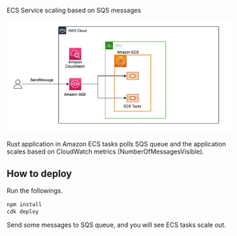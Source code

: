 ECS Service scaling based on SQS messages

<p align="center">
    <img alt="architecture" src="./site/architecture.png" width="600"/>
</p>

Rust application in Amazon ECS tasks polls SQS queue and the application scales based on CloudWatch metrics (NumberOfMessagesVisible).

## How to deploy

Run the followings.

```shell
npm install
cdk deploy
```

Send some messages to SQS queue, and you will see ECS tasks scale out.
